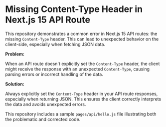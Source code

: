 # Missing Content-Type Header in Next.js 15 API Route

This repository demonstrates a common error in Next.js 15 API routes: the missing `Content-Type` header.  This can lead to unexpected behavior on the client-side, especially when fetching JSON data.

**Problem:**

When an API route doesn't explicitly set the `Content-Type` header, the client might receive the response with an unexpected `Content-Type`, causing parsing errors or incorrect handling of the data.

**Solution:**

Always explicitly set the `Content-Type` header in your API route responses, especially when returning JSON.  This ensures the client correctly interprets the data and avoids unexpected errors.

This repository includes a sample `pages/api/hello.js` file illustrating both the problematic and corrected code.